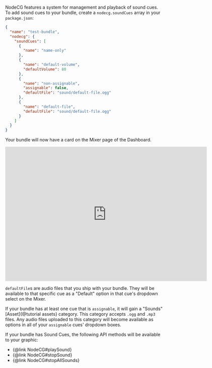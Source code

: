 NodeCG features a system for management and playback of sound cues. To add sound cues to your bundle,
create a `nodecg.soundCues` array in your `package.json`:
```json
{
  "name": "test-bundle",
  "nodecg": {
    "soundCues": [
      {
        "name": "name-only"
      },
      {
        "name": "default-volume",
        "defaultVolume": 80
      },
      {
        "name": "non-assignable",
        "assignable": false,
        "defaultFile": "sound/default-file.ogg"
      },
      {
        "name": "default-file",
        "defaultFile": "sound/default-file.ogg"
      }
    ]
  }
}
```

Your bundle will now have a card on the Mixer page of the Dashboard.

<iframe src='https://gfycat.com/ifr/PrestigiousShyGoldeneye' frameborder='0' scrolling='no' width='640' height='426.6666666666667' allowfullscreen></iframe>

`defaultFile`s are audio files that you ship with your bundle. They will be available to that specific cue as a
"Default" option in that cue's dropdown select on the Mixer.

If your bundle has at least one cue that is `assignable`, it will gain a "Sounds" [Asset]{@tutorial assets} category.
This category accepts `.ogg` and `.mp3` files. Any audio files uploaded to this category will become available as options
in all of your `assignable` cues' dropdown boxes.

If your bundle has Sound Cues, the following API methods will be available to your graphic:
- {@link NodeCG#playSound}
- {@link NodeCG#stopSound}
- {@link NodeCG#stopAllSounds}
